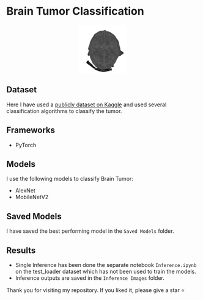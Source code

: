 # Brain Tumor Classification

<div align="center">
  <a href="https://github.com/SartajBhuvaji/Data-Science-Project/tree/main/">
    <img src="https://github.com/SartajBhuvaji/Brain-Tumor-Classification-Using-Deep-Learning-Algorithms/blob/master/ReadMe_files/MRI-animinated.gif" alt="logo" width="125" height="125">
  </a>
</div>

## Dataset
Here I have used a [publicly dataset on Kaggle](https://www.kaggle.com/datasets/sartajbhuvaji/brain-tumor-classification-mri/data) and used several classification algorithms to classify the tumor.

## Frameworks
- PyTorch

## Models
I use the following models to classify Brain Tumor:
- AlexNet
- MobileNetV2

## Saved Models
I have saved the best performing model in the `Saved Models` folder.

## Results
- Single Inference has been done the separate notebook `Inference.ipynb` on the test_loader dataset which has not been used to train the models.
- Inference outputs are saved in the `Inference Images` folder.


Thank you for visiting my repository. If you liked it, please give a star ⭐️
